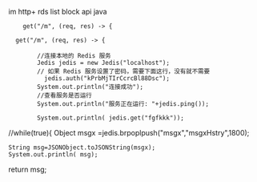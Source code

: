 im  http+ rds list block api java



        get("/m", (req, res) -> {

      get("/m", (req, res) -> {

            //连接本地的 Redis 服务
            Jedis jedis = new Jedis("localhost");
            // 如果 Redis 服务设置了密码，需要下面这行，没有就不需要
              jedis.auth("kPrbMjTIrCcrcBl88Dsc");
            System.out.println("连接成功");
            //查看服务是否运行
            System.out.println("服务正在运行: "+jedis.ping());

            System.out.println( jedis.get("fgfkkk"));

//while(true){
    Object msgx =jedis.brpoplpush("msgx","msgxHstry",1800);

    String msg=JSONObject.toJSONString(msgx);
    System.out.println( msg);
 
return msg;
